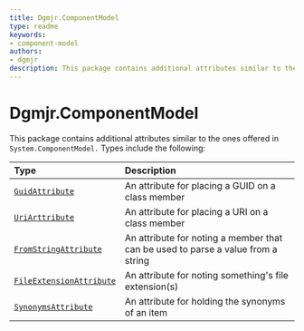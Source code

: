```yaml
---
title: Dgmjr.ComponentModel
type: readme
keywords:
- component-model
authors:
- dgmjr
description: This package contains additional attributes similar to the ones offered in `System.ComponentModel.`
---
```


# Dgmjr.ComponentModel

This package contains additional attributes similar to the ones offered in `System.ComponentModel.`  Types include the following:

Type                                                                                                                                           | Description                                                                      |
| :----------------------------------------------------------------------------------------------------------------------------------------------- | :--------------------------------------------------------------------------------- |
| [`GuidAttribute`](https://github.com/dgmjr-io/Dgmjr.ComponentModel/blob/main/GuidAttribute.cs)                   | An attribute for placing a GUID on a class member                                |
| [`UriArttribute`](https://github.com/dgmjr-io/Dgmjr.ComponentModel/blob/main/UriAttribute.cs)                    | An attribute for placing a URI on a class member                                 |
| [`FromStringAttribute`](https://github.com/dgmjr-io/Dgmjr.ComponentModel/blob/main/FromStringAttribute.cs)       | An attribute for noting a member that can be used to parse a value from a string |
| [`FileExtensionAttribute`](https://github.com/dgmjr-io/Dgmjr.ComponentModel/blob/main/FileExtensionAttribute.cs) | An attribute for noting something's file extension(s)                            |
| [`SynonymsAttribute`](https://github.com/dgmjr-io/Dgmjr.ComponentModel/blob/main/SynonymsAttribute.cs) | An attribute for holding the synonyms of an item                            |
